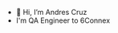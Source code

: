 - 👋 Hi, I’m Andres Cruz
- I'm QA Engineer to 6Connex


<!---
jach1986/jach1986 is a ✨ special ✨ repository because its `README.md` (this file) appears on your GitHub profile.
You can click the Preview link to take a look at your changes.
--->
